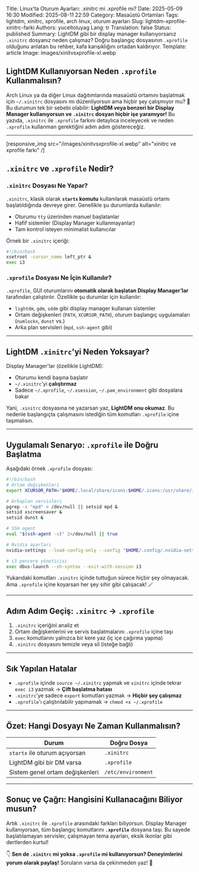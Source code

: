 Title: Linux’ta Oturum Ayarları: .xinitrc mi .xprofile mı?
Date: 2025-05-09 16:30
Modified: 2025-08-11 22:59
Category: Masaüstü Ortamları
Tags: lightdm, xinitrc, xprofile, arch linux, oturum ayarları
Slug: lightdm-xprofile-xinitrc-farki
Authors: yuceltoluyag
Lang: tr
Translation: false
Status: published
Summary: LightDM gibi bir display manager kullanıyorsanız `.xinitrc` dosyanız neden çalışmaz? Doğru başlangıç dosyasının `.xprofile` olduğunu anlatan bu rehber, kafa karışıklığını ortadan kaldırıyor.
Template: article
Image: images/xinitvsxprofile-xl.webp

## LightDM Kullanıyorsan Neden `.xprofile` Kullanmalısın?

Arch Linux ya da diğer Linux dağıtımlarında masaüstü ortamını başlatmak için `~/.xinitrc` dosyasını mı düzenliyorsun ama hiçbir şey çalışmıyor mu? 🤔  
Bu durumun tek bir sebebi olabilir: **LightDM veya benzeri bir Display Manager kullanıyorsun ve `.xinitrc` dosyan hiçbir işe yaramıyor!** Bu yazıda, `.xinitrc` ile `.xprofile` farkını detaylıca inceleyecek ve neden `.xprofile` kullanman gerektiğini adım adım göstereceğiz.

---

[responsive_img src="/images/xinitvsxprofile-xl.webp" alt="xinitrc ve xprofile farkı" /]

## `.xinitrc` ve `.xprofile` Nedir?

### `.xinitrc` Dosyası Ne Yapar?

`.xinitrc`, klasik olarak **`startx` komutu** kullanılarak masaüstü ortamı başlatıldığında devreye girer. Genellikle şu durumlarda kullanılır:

- Oturumu `tty` üzerinden manuel başlatanlar
- Hafif sistemler (Display Manager kullanmayanlar)
- Tam kontrol isteyen minimalist kullanıcılar

Örnek bir `.xinitrc` içeriği:

```bash
#!/bin/bash
xsetroot -cursor_name left_ptr &
exec i3
```

### `.xprofile` Dosyası Ne İçin Kullanılır?

`.xprofile`, GUI oturumlarını **otomatik olarak başlatan Display Manager’lar** tarafından çalıştırılır. Özellikle şu durumlar için kullanılır:

- `lightdm`, `gdm`, `sddm` gibi display manager kullanan sistemler
- Ortam değişkenleri (`PATH`, `XCURSOR_PATH`), oturum başlangıç uygulamaları (`numlockx`, `dunst` vs.)
- Arka plan servisleri (`mpd`, `ssh-agent` gibi)

---

## LightDM `.xinitrc`'yi Neden Yoksayar?

Display Manager'lar (özellikle LightDM):

- Oturumu kendi başına başlatır
- `~/.xinitrc`'yi **çalıştırmaz**
- Sadece `~/.xprofile`, `~/.xsession`, `~/.pam_environment` gibi dosyalara bakar

Yani, `.xinitrc` dosyasına ne yazarsan yaz, **LightDM onu okumaz**.
Bu nedenle başlangıçta çalışmasını istediğin tüm komutları `.xprofile` içine taşımalısın.

---

## Uygulamalı Senaryo: `.xprofile` ile Doğru Başlatma

Aşağıdaki örnek `.xprofile` dosyası:

```bash
#!/bin/bash
# Ortam değişkenleri
export XCURSOR_PATH="$HOME/.local/share/icons:$HOME/.icons:/usr/share/icons"

# Arkaplan servisleri
pgrep -x "mpd" > /dev/null || setsid mpd &
setsid xscreensaver &
setsid dunst &

# SSH agent
eval "$(ssh-agent -s)" 2>/dev/null || true

# Nvidia ayarları
nvidia-settings --load-config-only --config "$HOME/.config/.nvidia-settings-rc" &

# i3 pencere yöneticisi
exec dbus-launch --sh-syntax --exit-with-session i3
```

Yukarıdaki komutları `.xinitrc` içinde tuttuğun sürece hiçbir şey olmayacak. Ama `.xprofile` içine koyarsan her şey sihir gibi çalışacak! 🪄

---

## Adım Adım Geçiş: `.xinitrc` → `.xprofile`

1. `.xinitrc` içeriğini analiz et
2. Ortam değişkenlerini ve servis başlatmalarını `.xprofile` içine taşı
3. `exec` komutlarını yalnızca bir kere yaz (iç içe çağırma yapma)
4. `.xinitrc` dosyasını temizle veya sil (isteğe bağlı)

---

## Sık Yapılan Hatalar

- `.xprofile` içinde `source ~/.xinitrc` yapmak ve `xinitrc` içinde tekrar `exec i3` yazmak → **Çift başlatma hatası**
- `.xinitrc`'ye sadece `export` komutları yazmak → **Hiçbir şey çalışmaz**
- `.xprofile`'ı çalıştırılabilir yapmamak → `chmod +x ~/.xprofile`

---

## Özet: Hangi Dosyayı Ne Zaman Kullanmalısın?

| Durum                           | Doğru Dosya        |
| ------------------------------- | ------------------ |
| `startx` ile oturum açıyorsan   | `.xinitrc`         |
| LightDM gibi bir DM varsa       | `.xprofile`        |
| Sistem genel ortam değişkenleri | `/etc/environment` |

---

## Sonuç ve Çağrı: Hangisini Kullanacağını Biliyor musun?

Artık `.xinitrc` ile `.xprofile` arasındaki farkları biliyorsun. Display Manager kullanıyorsan, tüm başlangıç komutlarını **`.xprofile`** dosyana taşı.
Bu sayede başlatılamayan servisler, çalışmayan tema ayarları, eksik ikonlar gibi dertlerden kurtul!

👇
**Sen de `.xinitrc` mi yoksa `.xprofile` mi kullanıyorsun? Deneyimlerini yorum olarak paylaş!**
Soruların varsa da çekinmeden yaz! 💬
